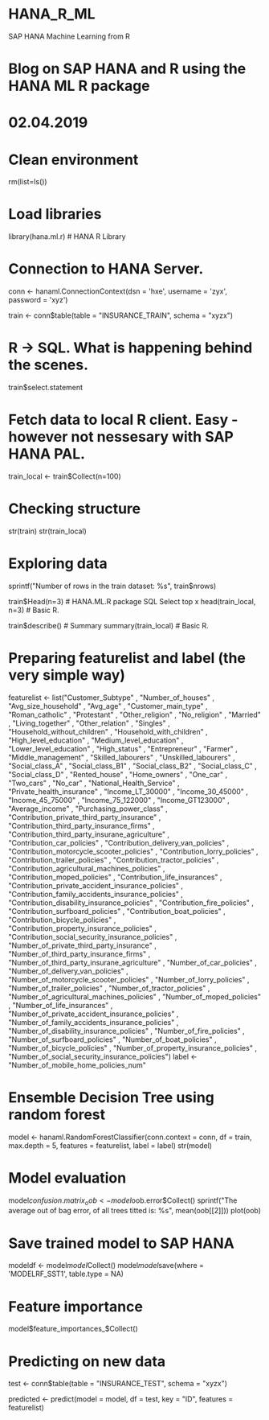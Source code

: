 # HANA_R_ML
SAP HANA Machine Learning from R


# Blog on SAP HANA and R using the HANA ML R package
# 02.04.2019

# Clean environment
rm(list=ls())

# Load libraries
library(hana.ml.r)     # HANA R Library

# Connection to HANA Server.
conn <- hanaml.ConnectionContext(dsn = 'hxe',
                                 username = 'zyx',
                                 password = 'xyz')

train <- conn$table(table = "INSURANCE_TRAIN",
                    schema = "xyzx")

# R -> SQL. What is happening behind the scenes.
train$select.statement

# Fetch data to local R client. Easy - however not nessesary with SAP HANA PAL.
train_local <- train$Collect(n=100)

# Checking structure
str(train)
str(train_local)

# Exploring data
sprintf("Number of rows in the train dataset: %s", train$nrows)


train$Head(n=3)  # HANA.ML.R package SQL Select top x
head(train_local, n=3) # Basic R.

train$describe() # Summary
summary(train_local) # Basic R.


# Preparing featurelist and label (the very simple way)
featurelist <- list("Customer_Subtype" , "Number_of_houses" , "Avg_size_household" , "Avg_age" , "Customer_main_type" , "Roman_catholic" , "Protestant" , "Other_religion" , "No_religion" , "Married" , "Living_together" , "Other_relation" , "Singles" , "Household_without_children" , "Household_with_children" , "High_level_education" , "Medium_level_education" , "Lower_level_education" , "High_status" , "Entrepreneur" , "Farmer" , "Middle_management" , "Skilled_labourers" , "Unskilled_labourers" , "Social_class_A" , "Social_class_B1" , "Social_class_B2" , "Social_class_C" , "Social_class_D" , "Rented_house" , "Home_owners" , "One_car" , "Two_cars" , "No_car" , "National_Health_Service" , "Private_health_insurance" , "Income_LT_30000" , "Income_30_45000" , "Income_45_75000" , "Income_75_122000" , "Income_GT123000" , "Average_income" , "Purchasing_power_class" , "Contribution_private_third_party_insurance" , "Contribution_third_party_insurance_firms" , "Contribution_third_party_insurane_agriculture" , "Contribution_car_policies" , "Contribution_delivery_van_policies" , "Contribution_motorcycle_scooter_policies" , "Contribution_lorry_policies" , "Contribution_trailer_policies" , "Contribution_tractor_policies" , "Contribution_agricultural_machines_policies" , "Contribution_moped_policies" , "Contribution_life_insurances" , "Contribution_private_accident_insurance_policies" , "Contribution_family_accidents_insurance_policies" , "Contribution_disability_insurance_policies" , "Contribution_fire_policies" , "Contribution_surfboard_policies" , "Contribution_boat_policies" , "Contribution_bicycle_policies" , "Contribution_property_insurance_policies" , "Contribution_social_security_insurance_policies" , "Number_of_private_third_party_insurance" , "Number_of_third_party_insurance_firms" , "Number_of_third_party_insurane_agriculture" , "Number_of_car_policies" , "Number_of_delivery_van_policies" , "Number_of_motorcycle_scooter_policies" , "Number_of_lorry_policies" , "Number_of_trailer_policies" , "Number_of_tractor_policies" , "Number_of_agricultural_machines_policies" , "Number_of_moped_policies" , "Number_of_life_insurances" , "Number_of_private_accident_insurance_policies" , "Number_of_family_accidents_insurance_policies" , "Number_of_disability_insurance_policies" , "Number_of_fire_policies" , "Number_of_surfboard_policies" , "Number_of_boat_policies" , "Number_of_bicycle_policies" , "Number_of_property_insurance_policies" , "Number_of_social_security_insurance_policies")
label <- "Number_of_mobile_home_policies_num"

# Ensemble Decision Tree using random forest
model <- hanaml.RandomForestClassifier(conn.context = conn,
                                       df = train, 
                                       max.depth = 5,
                                       features = featurelist,
                                       label = label)
str(model)


# Model evaluation
model$confusion.matrix_
oob <- model$oob.error$Collect()
sprintf("The average out of bag error, of all trees titted is: %s", mean(oob[[2]]))
plot(oob)

# Save trained model to SAP HANA
modeldf <- model$model$Collect()
model$model$save(where = 'MODELRF_SST1',  table.type = NA)

  
# Feature importance
model$feature_importances_$Collect()


# Predicting on new data
test <- conn$table(table = "INSURANCE_TEST",
                      schema = "xyzx")

predicted <- predict(model = model,
                     df = test,
                     key = "ID",
                     features = featurelist)

